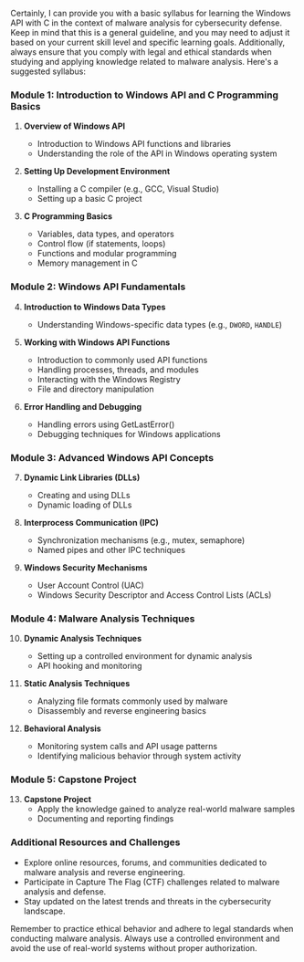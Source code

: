Certainly, I can provide you with a basic syllabus for learning the Windows API with C in the context of malware analysis for cybersecurity defense. Keep in mind that this is a general guideline, and you may need to adjust it based on your current skill level and specific learning goals. Additionally, always ensure that you comply with legal and ethical standards when studying and applying knowledge related to malware analysis. Here's a suggested syllabus:

### Module 1: Introduction to Windows API and C Programming Basics
1. **Overview of Windows API**
   - Introduction to Windows API functions and libraries
   - Understanding the role of the API in Windows operating system

2. **Setting Up Development Environment**
   - Installing a C compiler (e.g., GCC, Visual Studio)
   - Setting up a basic C project

3. **C Programming Basics**
   - Variables, data types, and operators
   - Control flow (if statements, loops)
   - Functions and modular programming
   - Memory management in C

### Module 2: Windows API Fundamentals
4. **Introduction to Windows Data Types**
   - Understanding Windows-specific data types (e.g., `DWORD`, `HANDLE`)

5. **Working with Windows API Functions**
   - Introduction to commonly used API functions
   - Handling processes, threads, and modules
   - Interacting with the Windows Registry
   - File and directory manipulation

6. **Error Handling and Debugging**
   - Handling errors using GetLastError()
   - Debugging techniques for Windows applications

### Module 3: Advanced Windows API Concepts
7. **Dynamic Link Libraries (DLLs)**
   - Creating and using DLLs
   - Dynamic loading of DLLs

8. **Interprocess Communication (IPC)**
   - Synchronization mechanisms (e.g., mutex, semaphore)
   - Named pipes and other IPC techniques

9. **Windows Security Mechanisms**
   - User Account Control (UAC)
   - Windows Security Descriptor and Access Control Lists (ACLs)

### Module 4: Malware Analysis Techniques
10. **Dynamic Analysis Techniques**
    - Setting up a controlled environment for dynamic analysis
    - API hooking and monitoring

11. **Static Analysis Techniques**
    - Analyzing file formats commonly used by malware
    - Disassembly and reverse engineering basics

12. **Behavioral Analysis**
    - Monitoring system calls and API usage patterns
    - Identifying malicious behavior through system activity

### Module 5: Capstone Project
13. **Capstone Project**
    - Apply the knowledge gained to analyze real-world malware samples
    - Documenting and reporting findings

### Additional Resources and Challenges
- Explore online resources, forums, and communities dedicated to malware analysis and reverse engineering.
- Participate in Capture The Flag (CTF) challenges related to malware analysis and defense.
- Stay updated on the latest trends and threats in the cybersecurity landscape.

Remember to practice ethical behavior and adhere to legal standards when conducting malware analysis. Always use a controlled environment and avoid the use of real-world systems without proper authorization.